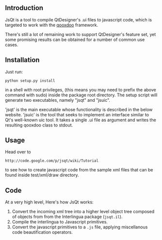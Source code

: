 Introduction
-------------

JsQt is a tool to compile QtDesigner's .ui files to javascript code,
which is targeted to work with the [qooxdoo](http://qooxdoo.org) framework.

There's still a lot of remaining work to support QtDesigner's feature
set, yet some promising results can be obtained for a number of
common use cases.


Installation
-------------

Just run:

    python setup.py install

in a shell with root privileges, (this means you may need to prefix the 
above command with sudo) inside the package root directory. The setup 
script will generate two executables, namely "jsqt" and "jsuic".

'jsqt' is the main executable whose functionality is described in the below 
website. 'jsuic' is the tool that seeks to implement an interface similar 
to Qt's well-known uic tool. It takes a single .ui file as argument and writes
the resulting qooxdoo class to stdout.

Usage
-----

Head over to

    http://code.google.com/p/jsqt/wiki/Tutorial

to see how to create javascript code from the sample xml files that can
be found inside test/xml/draw directory.

Code
----

At a very high level, Here's how JsQt works:

1) Convert the incoming xml tree into a higher level object tree composed of
   objects from from the Interlingua package (``jsqt.il``).
2) Compile the interlingua to Javascript primitives.
3) Convert the javascript primitives to a ``.js`` file, applying miscellanous
   code beautification operators.

